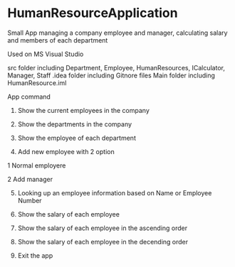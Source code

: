 # HumanResourceApplication
Small App managing a company employee and manager, calculating salary and  members of each department

Used on MS Visual Studio

src folder including Department, Employee, HumanResources, ICalculator, Manager, Staff
.idea folder including Gitnore files
Main folder including HumanResource.iml

App command
1. Show the current employees in the company

2. Show the departments in the company

3. Show the employee of each department

4. Add new employee with 2 option

 1 Normal employere 

 2 Add manager

5. Looking up an employee information based on Name or Employee Number

6. Show the salary of each employee

7. Show the salary of each employee in the ascending order

8. Show the salary of each employee in the decending order

0. Exit the app
